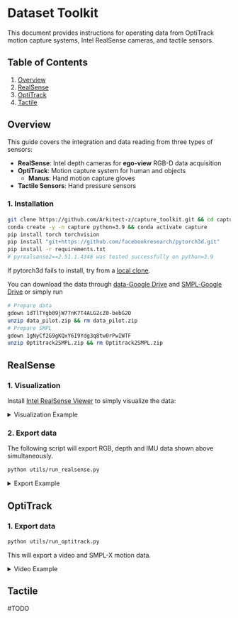 # Dataset Toolkit

This document provides instructions for operating data from OptiTrack motion capture systems, Intel RealSense cameras, and tactile sensors.

## Table of Contents

1. [Overview](#overview)
2. [RealSense](#realsense)
3. [OptiTrack](#optitrack-setup)
4. [Tactile](#tactile-sensor-setup)

## Overview

This guide covers the integration and data reading from three types of sensors:

- **RealSense**: Intel depth cameras for **ego-view** RGB-D data acquisition
- **OptiTrack**: Motion capture system for human and objects
    - **Manus**: Hand motion capture gloves
- **Tactile Sensors**: Hand pressure sensors

### 1. Installation
```bash
git clone https://github.com/Arkitect-z/capture_toolkit.git && cd capture_toolkit
conda create -y -n capture python=3.9 && conda activate capture
pip install torch torchvision
pip install "git+https://github.com/facebookresearch/pytorch3d.git"
pip install -r requirements.txt
# pyrealsense2==2.51.1.4348 was tested successfully on python=3.9
```
If pytorch3d fails to install, try from a [local clone](https://github.com/facebookresearch/pytorch3d/blob/main/INSTALL.md#2-install-from-a-local-clone).

You can download the data through [data-Google Drive](https://drive.google.com/file/d/1dTlTYgb09jW77nK7T4ALG2cZ0-bebG2O/view?usp=sharing) and [SMPL-Google Drive](https://drive.google.com/file/d/1gNyCf2G9gKQxY6I9Ydg3q8tw0rPwIWTF/view?usp=sharing) or simply run
```bash
# Prepare data
gdown 1dTlTYgb09jW77nK7T4ALG2cZ0-bebG2O
unzip data_pilot.zip && rm data_pilot.zip
# Prepare SMPL
gdown 1gNyCf2G9gKQxY6I9Ydg3q8tw0rPwIWTF
unzip Optitrack2SMPL.zip && rm Optitrack2SMPL.zip
```

## RealSense

### 1. Visualization
Install [Intel RealSense Viewer](https://www.intelrealsense.com/sdk-2/) to simply visualize the data:
<details>
    <summary>Visualization Example</summary>
    <img src="assets/EgoView_Screenshot.png" align=center />
</details>

### 2. Export data
The following script will export RGB, depth and IMU data shown above simultaneously.
```bash
python utils/run_realsense.py
```
<details>
    <summary>Export Example</summary>
    <img src="assets/realsense_export.png" width = "270" height = "340" align=center />
</details>

## OptiTrack
### 1. Export data
```bash
python utils/run_optitrack.py
```
This will export a video and SMPL-X motion data.
<details>
    <summary>Video Example</summary>
    

https://github.com/user-attachments/assets/4fa949a6-d2c9-4787-af17-8eb7bd8de521


</details>

## Tactile
#TODO
